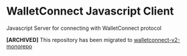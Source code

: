 # WalletConnect Javascript Client

Javascript Server for connecting with WalletConnect protocol

**[ARCHIVED]** This repository has been migrated to [walletconnect-v2-monorepo](https://github.com/WalletConnect-Labs/walletconnect-v2-monorepo)
